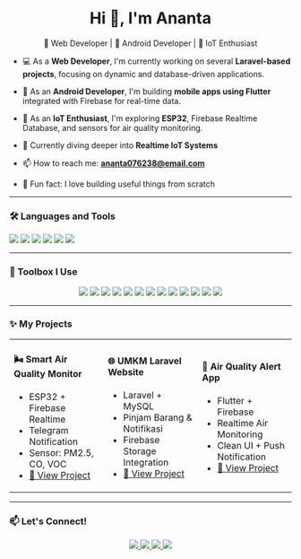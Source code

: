<h1 align="center">Hi 👋, I'm Ananta</h1>
<p align="center">🚀 Web Developer | 📱 Android Developer | 🔧 IoT Enthusiast</p>

- 💻 As a **Web Developer**, I'm currently working on several **Laravel-based projects**, focusing on dynamic and database-driven applications.
- 📱 As an **Android Developer**, I'm building **mobile apps using Flutter** integrated with Firebase for real-time data.
- 🔧 As an **IoT Enthusiast**, I'm exploring **ESP32**, Firebase Realtime Database, and sensors for air quality monitoring.

- 🔭 Currently diving deeper into **Realtime IoT Systems**
- 📫 How to reach me: **ananta076238@email.com**
- 🧠 Fun fact: I love building useful things from scratch

---

### 🛠️ Languages and Tools
<p>
  <img src="https://img.shields.io/badge/PHP-777BB4?style=for-the-badge&logo=php&logoColor=white"/>
  <img src="https://img.shields.io/badge/Laravel-F55247?style=for-the-badge&logo=laravel&logoColor=white"/>
  <img src="https://img.shields.io/badge/Android-3DDC84?style=for-the-badge&logo=android&logoColor=white"/>
  <img src="https://img.shields.io/badge/Flutter-02569B?style=for-the-badge&logo=flutter&logoColor=white"/>
  <img src="https://img.shields.io/badge/Firebase-FFCA28?style=for-the-badge&logo=firebase&logoColor=black"/>
  <img src="https://img.shields.io/badge/ESP32-000000?style=for-the-badge&logo=espressif&logoColor=white"/>
</p>

---

### 🧰 Toolbox I Use
<p align="center"> 
<!-- Code Editors -->
<img src="https://img.shields.io/badge/VS_Code-0078d7?style=for-the-badge&logo=visual-studio-code&logoColor=white"/>
  <img src="https://img.shields.io/badge/Android_Studio-3DDC84?style=for-the-badge&logo=android-studio&logoColor=white"/> <img src="https://img.shields.io/badge/Arduino_IDE-00979D?style=for-the-badge&logo=arduino&logoColor=white"/> <!-- API & Testing -->
  <img src="https://img.shields.io/badge/Postman-FF6C37?style=for-the-badge&logo=postman&logoColor=white"/> <!-- Design --> 
  <img src="https://img.shields.io/badge/Figma-F24E1E?style=for-the-badge&logo=figma&logoColor=white"/> <!-- Version Control -->
  <img src="https://img.shields.io/badge/Git-F05032?style=for-the-badge&logo=git&logoColor=white"/> 
  <img src="https://img.shields.io/badge/GitHub-181717?style=for-the-badge&logo=github&logoColor=white"/> <!-- Deployment / Hosting --> 
  <img src="https://img.shields.io/badge/Vercel-000000?style=for-the-badge&logo=vercel&logoColor=white"/> 
  <img src="https://img.shields.io/badge/Firebase-FFCA28?style=for-the-badge&logo=firebase&logoColor=black"/> <!-- Databases --> 
  <img src="https://img.shields.io/badge/MySQL-4479A1?style=for-the-badge&logo=mysql&logoColor=white"/> 
  <img src="https://img.shields.io/badge/SQLite-003B57?style=for-the-badge&logo=sqlite&logoColor=white"/> <!-- Mobile & IoT --> 
  <img src="https://img.shields.io/badge/Flutter-02569B?style=for-the-badge&logo=flutter&logoColor=white"/> 
  <img src="https://img.shields.io/badge/ESP32-E7352C?style=for-the-badge&logo=espressif&logoColor=white"/> </p>


---

### ✨ My Projects
<table> <tr> <td width="33%">
  <h4>🌬️ Smart Air Quality Monitor</h4> <ul> <li>ESP32 + Firebase Realtime</li> <li>Telegram Notification</li> <li>Sensor: PM2.5, CO, VOC</li> <li><a href="https://github.com/anantar/air-quality-monitor">🔗 View Project</a></li> </ul> </td> <td width="33%"> 
    <h4>🌐 UMKM Laravel Website</h4> <ul> <li>Laravel + MySQL</li> <li>Pinjam Barang & Notifikasi</li> <li>Firebase Storage Integration</li> <li><a href="https://github.com/anantar/umkm-laravel">🔗 View Project</a></li> </ul> </td> <td width="33%"> 
      <h4>📱 Air Quality Alert App</h4> <ul> <li>Flutter + Firebase</li> <li>Realtime Air Monitoring</li> <li>Clean UI + Push Notification</li> <li><a href="https://github.com/anantar/android-air-quality-alert">🔗 View Project</a></li> </ul> </td> </tr> </table>

---

### 📫 Let's Connect!
<p align="center"> <a href="https://linkedin.com/in/namamu" target="_blank"> 
  <img src="https://img.shields.io/badge/LinkedIn-0077B5?style=for-the-badge&logo=linkedin&logoColor=white"/> </a> <a href="https://wa.me/628XXXXXXXXX" target="_blank"> 
    <img src="https://img.shields.io/badge/WhatsApp-25D366?style=for-the-badge&logo=whatsapp&logoColor=white"/> </a> <a href="https://instagram.com/username" target="_blank"> 
      <img src="https://img.shields.io/badge/Instagram-E4405F?style=for-the-badge&logo=instagram&logoColor=white"/> </a> <a href="https://t.me/username" target="_blank"> 
        <img src="https://img.shields.io/badge/Telegram-2CA5E0?style=for-the-badge&logo=telegram&logoColor=white"/> </a> 
</p>
